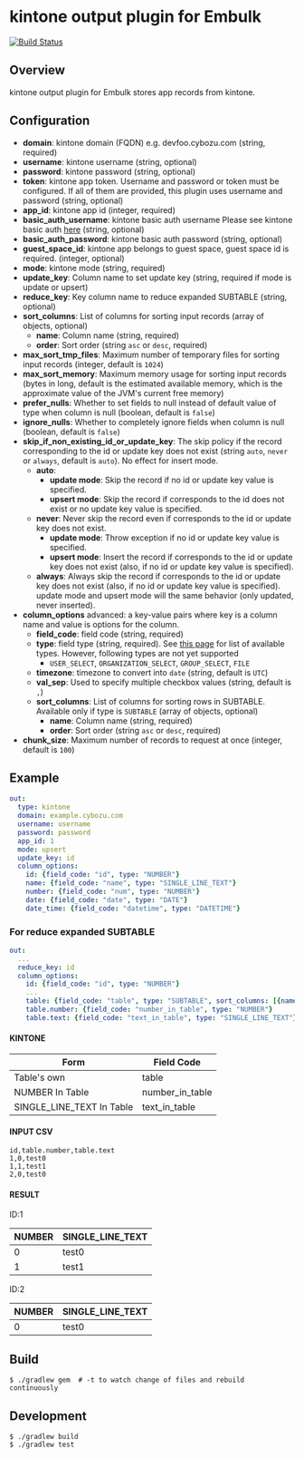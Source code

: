 # kintone output plugin for Embulk

[![Build Status](https://travis-ci.org/trocco-io/embulk-output-kintone.svg?branch=master)](https://travis-ci.org/trocco-io/embulk-output-kintone)

## Overview

kintone output plugin for Embulk stores app records from kintone.

## Configuration

- **domain**: kintone domain (FQDN) e.g. devfoo.cybozu.com (string, required)
- **username**: kintone username (string, optional)
- **password**: kintone password (string, optional)
- **token**: kintone app token. Username and password or token must be configured. If all of them are provided, this plugin uses username and password (string, optional)
- **app_id**: kintone app id (integer, required)
- **basic_auth_username**: kintone basic auth username Please see kintone basic auth [here](https://jp.cybozu.help/general/en/admin/list_security/list_ip_basic/basic_auth.html) (string, optional)
- **basic_auth_password**: kintone basic auth password (string, optional)
- **guest_space_id**: kintone app belongs to guest space, guest space id is required. (integer, optional)
- **mode**: kintone mode (string, required)
- **update_key**: Column name to set update key (string, required if mode is update or upsert)
- **reduce_key**: Key column name to reduce expanded SUBTABLE (string, optional)
- **sort_columns**: List of columns for sorting input records (array of objects, optional)
    - **name**: Column name (string, required)
    - **order**: Sort order (string `asc` or `desc`, required)
- **max_sort_tmp_files**: Maximum number of temporary files for sorting input records (integer, default is `1024`)
- **max_sort_memory**: Maximum memory usage for sorting input records (bytes in long, default is the estimated available memory, which is the approximate value of the JVM's current free memory)
- **prefer_nulls**: Whether to set fields to null instead of default value of type when column is null (boolean, default is `false`)
- **ignore_nulls**: Whether to completely ignore fields when column is null (boolean, default is `false`)
- **skip_if_non_existing_id_or_update_key**: The skip policy if the record corresponding to the id or update key does not exist (string `auto`, `never` or `always`, default is `auto`). No effect for insert mode.
    - **auto**:
        - **update mode**: Skip the record if no id or update key value is specified.
        - **upsert mode**: Skip the record if corresponds to the id does not exist or no update key value is specified.
    - **never**: Never skip the record even if corresponds to the id or update key does not exist.
        - **update mode**: Throw exception if no id or update key value is specified.
        - **upsert mode**: Insert the record if corresponds to the id or update key does not exist (also, if no id or update key value is specified).
    - **always**: Always skip the record if corresponds to the id or update key does not exist (also, if no id or update key value is specified). update mode and upsert mode will the same behavior (only updated, never inserted).
- **column_options** advanced: a key-value pairs where key is a column name and value is options for the column.
    - **field_code**: field code (string, required)
    - **type**: field type (string, required). See [this page](https://cybozu.dev/ja/kintone/docs/overview/field-types/#field-type-update) for list of available types. However, following types are not yet supported
        - `USER_SELECT`, `ORGANIZATION_SELECT`, `GROUP_SELECT`, `FILE`
    - **timezone**: timezone to convert into `date` (string, default is `UTC`)
    - **val_sep**: Used to specify multiple checkbox values (string, default is `,`)
    - **sort_columns**: List of columns for sorting rows in SUBTABLE. Available only if type is `SUBTABLE` (array of objects, optional)
        - **name**: Column name (string, required)
        - **order**: Sort order (string `asc` or `desc`, required)
- **chunk_size**: Maximum number of records to request at once (integer, default is `100`)

## Example

```yaml
out:
  type: kintone
  domain: example.cybozu.com
  username: username
  password: password
  app_id: 1
  mode: upsert
  update_key: id
  column_options:
    id: {field_code: "id", type: "NUMBER"}
    name: {field_code: "name", type: "SINGLE_LINE_TEXT"}
    number: {field_code: "num", type: "NUMBER"}
    date: {field_code: "date", type: "DATE"}
    date_time: {field_code: "datetime", type: "DATETIME"}
```

### For reduce expanded SUBTABLE

```yaml
out:
  ...
  reduce_key: id
  column_options:
    id: {field_code: "id", type: "NUMBER"}
    ...
    table: {field_code: "table", type: "SUBTABLE", sort_columns: [{name: number, order: asc}, {name: text, order: desc}]}
    table.number: {field_code: "number_in_table", type: "NUMBER"}
    table.text: {field_code: "text_in_table", type: "SINGLE_LINE_TEXT"}
```

#### KINTONE

| Form                      | Field Code      |
| ------------------------- | --------------- |
| Table's own               | table           |
| NUMBER In Table           | number_in_table |
| SINGLE_LINE_TEXT In Table | text_in_table   |

#### INPUT CSV

```csv
id,table.number,table.text
1,0,test0
1,1,test1
2,0,test0
```

#### RESULT

ID:1

| NUMBER        | SINGLE_LINE_TEXT |
| ------------- | ---------------- |
| 0             | test0            |
| 1             | test1            |

ID:2

| NUMBER        | SINGLE_LINE_TEXT |
| ------------- | ---------------- |
| 0             | test0            |

## Build

```
$ ./gradlew gem  # -t to watch change of files and rebuild continuously
```

## Development
```
$ ./gradlew build
$ ./gradlew test
```
